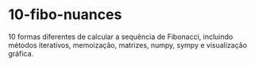 # 10-fibo-nuances
10 formas diferentes de calcular a sequência de Fibonacci, incluindo métodos iterativos, memoização, matrizes, numpy, sympy e visualização gráfica.
